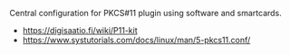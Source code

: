 Central configuration for PKCS#11 plugin using software and smartcards.

* https://digisaatio.fi/wiki/P11-kit
* https://www.systutorials.com/docs/linux/man/5-pkcs11.conf/
